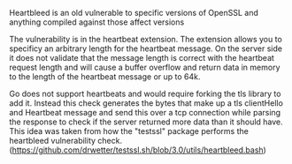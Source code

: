 Heartbleed is an old vulnerable to specific versions of OpenSSL and anything compiled against those affect versions

The vulnerability is in the heartbeat extension.  The extension allows you to specificy an arbitrary length for the
heartbeat message.  On the server side it does not validate that the message length is correct with the heartbeat 
request length and will cause a buffer overflow and return data in memory to the length of the heartbeat message or
up to 64k.

Go does not support heartbeats and would require forking the tls library to add it.  Instead this check generates the
bytes that make up a tls clientHello and Heartbeat message and send this over a tcp connection while parsing the response
to check if the server returned more data than it should have.  This idea was taken from how the "testssl" package performs 
the heartbleed vulnerability check. (https://github.com/drwetter/testssl.sh/blob/3.0/utils/heartbleed.bash)
